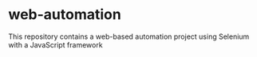 # web-automation
This repository contains a web-based automation project using Selenium with a JavaScript framework
